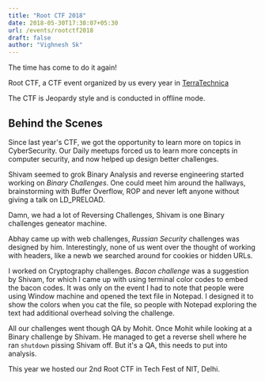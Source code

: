 ```yaml
---
title: "Root CTF 2018"
date: 2018-05-30T17:38:07+05:30
url: /events/rootctf2018
draft: false
author: "Vighnesh Sk"
---
```


The time has come to do it again!

Root CTF, a CTF event organized by us every year in [TerraTechnica](https://terratechnica.in)

The CTF is Jeopardy style and is conducted in offline mode.

## Behind the Scenes

Since last year's CTF, we got the opportunity to learn more on topics in CyberSecurity. Our Daily meetups forced us to learn 
more concepts in computer security, and now helped up design better challenges.

Shivam seemed to grok Binary Analysis and reverse engineering started working on *Binary Challenges*. One could meet him around
the hallways, brainstorming with Buffer Overflow, ROP and never left anyone without giving a talk on LD_PRELOAD.

Damn, we had a lot of Reversing Challenges, Shivam is one Binary challenges geneator machine.

Abhay came up with web challenges, *Russian Security* challenges was designed by him. Interestingly, none of us went over the thought of 
working with headers, like a newb we searched around for cookies or hidden URLs.

I worked on Cryptography challenges. *Bacon challenge* was a suggestion by Shivam, for which I came up with using terminal color codes to 
embed the bacon codes. It was only on the event I had to note that people were using Window machine and opened the text file in Notepad.
I designed it to show the colors when you cat the file, so people with Notepad exploring the text had additional overhead solving the challenge.

All our challenges went though QA by Mohit.
Once Mohit while looking at a Binary challenge by Shivam. He managed to get a reverse shell where he ran `shutdown` pissing Shivam off.
But it's a QA, this needs to put into analysis.

This year we hosted our 2nd Root CTF in Tech Fest of NIT, Delhi.
